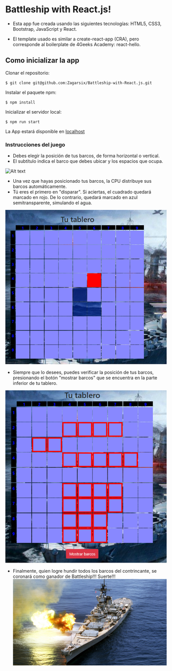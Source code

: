 # Battleship with React.js!

- Esta app fue creada usando las siguientes tecnologías: HTML5, CSS3, Bootstrap, JavaScript y React.

- El template usado es similar a create-react-app (CRA), pero corresponde al boilerplate de 4Geeks Academy: react-hello.




##  Como inicializar la app

Clonar el repositorio:

    $ git clone git@github.com:Zagarsix/Battleship-with-React.js.git

Instalar el paquete npm:

    $ npm install

Inicializar el servidor local:

    $ npm run start

La App estará disponible en [localhost](http://localhost:3000/)




### Instrucciones del juego

- Debes elegir la posición de tus barcos, de forma horizontal o vertical. 
- El subtítulo indica el barco que debes ubicar y los espacios que ocupa.

![Alt text](src/img/Posici%C3%B3n-de-los-barcos.png)


- Una vez que hayas posicionado tus barcos, la CPU distribuye sus barcos automáticamente. 
- Tú eres el primero en "disparar". Si aciertas, el cuadrado quedará marcado en rojo. De lo contrario, quedará marcado en azul semitransparente, simulando el agua.

![Alt text](src/img/Acertar-disparo.png)


- Siempre que lo desees, puedes verificar la posición de tus barcos, presionando el botón "mostrar barcos" que se encuentra en la parte inferior de tu tablero.

![Alt text](src/img/Mostrar-Barcos.png)



- Finalmente, quien logre hundir todos los barcos del contrincante, se coronará como ganador de Battleship!!! Suerte!!!![Alt text](src/img/BSwallpaper.jpg)

